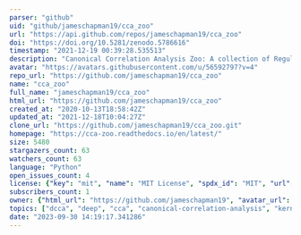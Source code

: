 ```yaml
---
parser: "github"
uid: "github/jameschapman19/cca_zoo"
url: "https://api.github.com/repos/jameschapman19/cca_zoo"
doi: "https://doi.org/10.5281/zenodo.5786616"
timestamp: "2021-12-19 00:39:28.535513"
description: "Canonical Correlation Analysis Zoo: A collection of Regularized, Deep Learning based, Kernel, and Probabilistic methods in a scikit-learn style framework"
avatar: "https://avatars.githubusercontent.com/u/56592797?v=4"
repo_url: "https://github.com/jameschapman19/cca_zoo"
name: "cca_zoo"
full_name: "jameschapman19/cca_zoo"
html_url: "https://github.com/jameschapman19/cca_zoo"
created_at: "2020-10-13T18:58:42Z"
updated_at: "2021-12-18T10:04:27Z"
clone_url: "https://github.com/jameschapman19/cca_zoo.git"
homepage: "https://cca-zoo.readthedocs.io/en/latest/"
size: 5480
stargazers_count: 63
watchers_count: 63
language: "Python"
open_issues_count: 4
license: {"key": "mit", "name": "MIT License", "spdx_id": "MIT", "url": "https://api.github.com/licenses/mit", "node_id": "MDc6TGljZW5zZTEz"}
subscribers_count: 1
owner: {"html_url": "https://github.com/jameschapman19", "avatar_url": "https://avatars.githubusercontent.com/u/56592797?v=4", "login": "jameschapman19", "type": "User"}
topics: ["dcca", "deep", "cca", "canonical-correlation-analysis", "kernel", "multiview", "pytorch", "cca-zoo", "multiset-cca", "tensor-cca", "pls"]
date: "2023-09-30 14:19:17.341286"
---
```

